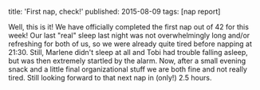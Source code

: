 title: 'First nap, check!'
published: 2015-08-09
tags: [nap report]

Well, this is it! We have officially completed the first nap out of 42 for this week!
Our last "real" sleep last night was not overwhelmingly long and/or refreshing for both
of us, so we were already quite tired before napping at 21:30. Still, Marlene didn't sleep 
at all and Tobi had trouble falling asleep, but was then extremely startled by the alarm.
Now, after a small evening snack and a little final organizational stuff we are both fine
and not really tired. Still looking forward to that next nap in (only!) 2.5 hours.
